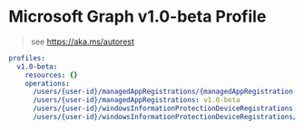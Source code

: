 # Microsoft Graph v1.0-beta Profile

> see https://aka.ms/autorest

``` yaml
profiles:
  v1.0-beta:
    resources: {}
    operations:
      /users/{user-id}/managedAppRegistrations/{managedAppRegistration-id}: v1.0-beta
      /users/{user-id}/managedAppRegistrations: v1.0-beta
      /users/{user-id}/windowsInformationProtectionDeviceRegistrations: v1.0-beta
      /users/{user-id}/windowsInformationProtectionDeviceRegistrations/{windowsInformationProtectionDeviceRegistration-id}: v1.0-beta

```
